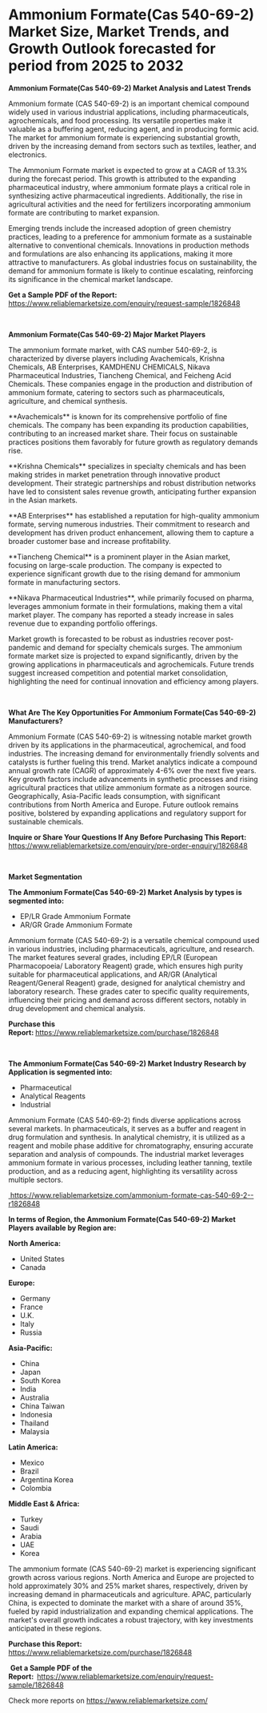 <p><h1>Ammonium Formate(Cas 540-69-2) Market Size, Market Trends, and Growth Outlook forecasted for period from 2025 to 2032</h1></p><p><strong>Ammonium Formate(Cas 540-69-2) Market Analysis and Latest Trends</strong></p>
<p><p>Ammonium formate (CAS 540-69-2) is an important chemical compound widely used in various industrial applications, including pharmaceuticals, agrochemicals, and food processing. Its versatile properties make it valuable as a buffering agent, reducing agent, and in producing formic acid. The market for ammonium formate is experiencing substantial growth, driven by the increasing demand from sectors such as textiles, leather, and electronics.</p><p>The Ammonium Formate market is expected to grow at a CAGR of 13.3% during the forecast period. This growth is attributed to the expanding pharmaceutical industry, where ammonium formate plays a critical role in synthesizing active pharmaceutical ingredients. Additionally, the rise in agricultural activities and the need for fertilizers incorporating ammonium formate are contributing to market expansion.</p><p>Emerging trends include the increased adoption of green chemistry practices, leading to a preference for ammonium formate as a sustainable alternative to conventional chemicals. Innovations in production methods and formulations are also enhancing its applications, making it more attractive to manufacturers. As global industries focus on sustainability, the demand for ammonium formate is likely to continue escalating, reinforcing its significance in the chemical market landscape.</p></p>
<p><strong>Get a Sample PDF of the Report:&nbsp;</strong> <a href="https://www.reliablemarketsize.com/enquiry/request-sample/1826848?utm_campaign=2769&utm_medium=2&utm_source=Github&utm_content=ia&utm_term=03042025&utm_id=ammonium-formatecas-540-69-2">https://www.reliablemarketsize.com/enquiry/request-sample/1826848</a></p>
<p>&nbsp;</p>
<p><strong>Ammonium Formate(Cas 540-69-2) Major Market Players</strong></p>
<p><p>The ammonium formate market, with CAS number 540-69-2, is characterized by diverse players including Avachemicals, Krishna Chemicals, AB Enterprises, KAMDHENU CHEMICALS, Nikava Pharmaceutical Industries, Tiancheng Chemical, and Feicheng Acid Chemicals. These companies engage in the production and distribution of ammonium formate, catering to sectors such as pharmaceuticals, agriculture, and chemical synthesis.</p><p>**Avachemicals** is known for its comprehensive portfolio of fine chemicals. The company has been expanding its production capabilities, contributing to an increased market share. Their focus on sustainable practices positions them favorably for future growth as regulatory demands rise.</p><p>**Krishna Chemicals** specializes in specialty chemicals and has been making strides in market penetration through innovative product development. Their strategic partnerships and robust distribution networks have led to consistent sales revenue growth, anticipating further expansion in the Asian markets.</p><p>**AB Enterprises** has established a reputation for high-quality ammonium formate, serving numerous industries. Their commitment to research and development has driven product enhancement, allowing them to capture a broader customer base and increase profitability.</p><p>**Tiancheng Chemical** is a prominent player in the Asian market, focusing on large-scale production. The company is expected to experience significant growth due to the rising demand for ammonium formate in manufacturing sectors.</p><p>**Nikava Pharmaceutical Industries**, while primarily focused on pharma, leverages ammonium formate in their formulations, making them a vital market player. The company has reported a steady increase in sales revenue due to expanding portfolio offerings.</p><p>Market growth is forecasted to be robust as industries recover post-pandemic and demand for specialty chemicals surges. The ammonium formate market size is projected to expand significantly, driven by the growing applications in pharmaceuticals and agrochemicals. Future trends suggest increased competition and potential market consolidation, highlighting the need for continual innovation and efficiency among players.</p></p>
<p>&nbsp;</p>
<p><strong>What Are The Key Opportunities For Ammonium Formate(Cas 540-69-2) Manufacturers?</strong></p>
<p><p>Ammonium Formate (CAS 540-69-2) is witnessing notable market growth driven by its applications in the pharmaceutical, agrochemical, and food industries. The increasing demand for environmentally friendly solvents and catalysts is further fueling this trend. Market analytics indicate a compound annual growth rate (CAGR) of approximately 4-6% over the next five years. Key growth factors include advancements in synthetic processes and rising agricultural practices that utilize ammonium formate as a nitrogen source. Geographically, Asia-Pacific leads consumption, with significant contributions from North America and Europe. Future outlook remains positive, bolstered by expanding applications and regulatory support for sustainable chemicals.</p></p>
<p><strong>Inquire or Share Your Questions If Any Before Purchasing This Report:</strong> <a href="https://www.reliablemarketsize.com/enquiry/pre-order-enquiry/1826848?utm_campaign=2769&utm_medium=2&utm_source=Github&utm_content=ia&utm_term=03042025&utm_id=ammonium-formatecas-540-69-2">https://www.reliablemarketsize.com/enquiry/pre-order-enquiry/1826848</a></p>
<p>&nbsp;</p>
<p><strong>Market Segmentation</strong></p>
<p><strong>The Ammonium Formate(Cas 540-69-2) Market Analysis by types is segmented into:</strong></p>
<p><ul><li>EP/LR Grade Ammonium Formate</li><li>AR/GR Grade Ammonium Formate</li></ul></p>
<p><p>Ammonium formate (CAS 540-69-2) is a versatile chemical compound used in various industries, including pharmaceuticals, agriculture, and research. The market features several grades, including EP/LR (European Pharmacopoeia/ Laboratory Reagent) grade, which ensures high purity suitable for pharmaceutical applications, and AR/GR (Analytical Reagent/General Reagent) grade, designed for analytical chemistry and laboratory research. These grades cater to specific quality requirements, influencing their pricing and demand across different sectors, notably in drug development and chemical analysis.</p></p>
<p><strong>Purchase this Report:&nbsp;</strong><a href="https://www.reliablemarketsize.com/purchase/1826848?utm_campaign=2769&utm_medium=2&utm_source=Github&utm_content=ia&utm_term=03042025&utm_id=ammonium-formatecas-540-69-2">https://www.reliablemarketsize.com/purchase/1826848</a></p>
<p>&nbsp;</p>
<p><strong>The Ammonium Formate(Cas 540-69-2) Market Industry Research by Application is segmented into:</strong></p>
<p><ul><li>Pharmaceutical</li><li>Analytical Reagents</li><li>Industrial</li></ul></p>
<p><p>Ammonium Formate (CAS 540-69-2) finds diverse applications across several markets. In pharmaceuticals, it serves as a buffer and reagent in drug formulation and synthesis. In analytical chemistry, it is utilized as a reagent and mobile phase additive for chromatography, ensuring accurate separation and analysis of compounds. The industrial market leverages ammonium formate in various processes, including leather tanning, textile production, and as a reducing agent, highlighting its versatility across multiple sectors.</p></p>
<p><a href="https://www.reliablemarketsize.com/ammonium-formate-cas-540-69-2--r1826848?utm_campaign=2769&utm_medium=2&utm_source=Github&utm_content=ia&utm_term=03042025&utm_id=ammonium-formatecas-540-69-2">&nbsp;https://www.reliablemarketsize.com/ammonium-formate-cas-540-69-2--r1826848</a></p>
<p><strong>In terms of Region, the Ammonium Formate(Cas 540-69-2) Market Players available by Region are:</strong></p>
<p>
    <p> <strong> North America: </strong>
        <ul>
            <li>United States</li>
            <li>Canada</li>
        </ul>
        </p> 
    <p> <strong> Europe: </strong>
        <ul>
            <li>Germany</li>
            <li>France</li>
            <li>U.K.</li>
            <li>Italy</li>
            <li>Russia</li>
        </ul>
        </p> 
    <p> <strong> Asia-Pacific: </strong>
        <ul>
            <li>China</li>
            <li>Japan</li>
            <li>South Korea</li>
            <li>India</li>
            <li>Australia</li>
            <li>China Taiwan</li>
            <li>Indonesia</li>
            <li>Thailand</li>
            <li>Malaysia</li>
        </ul>
        </p> 
    <p> <strong> Latin America: </strong>
        <ul>
            <li>Mexico</li>
            <li>Brazil</li>
            <li>Argentina Korea</li>
            <li>Colombia</li>
        </ul>
        </p> 
    <p> <strong> Middle East & Africa: </strong>
        <ul>
            <li>Turkey</li>
            <li>Saudi</li>
            <li>Arabia</li>
            <li>UAE</li>
            <li>Korea</li>
        </ul>
    </p>
    </p>
<p><p>The ammonium formate (CAS 540-69-2) market is experiencing significant growth across various regions. North America and Europe are projected to hold approximately 30% and 25% market shares, respectively, driven by increasing demand in pharmaceuticals and agriculture. APAC, particularly China, is expected to dominate the market with a share of around 35%, fueled by rapid industrialization and expanding chemical applications. The market's overall growth indicates a robust trajectory, with key investments anticipated in these regions.</p></p>
<p><strong>Purchase this Report: </strong><a href="https://www.reliablemarketsize.com/purchase/1826848?utm_campaign=2769&utm_medium=2&utm_source=Github&utm_content=ia&utm_term=03042025&utm_id=ammonium-formatecas-540-69-2">https://www.reliablemarketsize.com/purchase/1826848</a></p>
<p>&nbsp;<strong>Get a Sample PDF of the Report:&nbsp;&nbsp;</strong><a href="https://www.reliablemarketsize.com/enquiry/request-sample/1826848?utm_campaign=2769&utm_medium=2&utm_source=Github&utm_content=ia&utm_term=03042025&utm_id=ammonium-formatecas-540-69-2">https://www.reliablemarketsize.com/enquiry/request-sample/1826848</a></p>
<p><strong></strong></p>
<p>Check more reports on <a href="https://www.reliablemarketsize.com/?utm_campaign=2769&utm_medium=2&utm_source=Github&utm_content=ia&utm_term=03042025&utm_id=ammonium-formatecas-540-69-2">https://www.reliablemarketsize.com/</a></p>